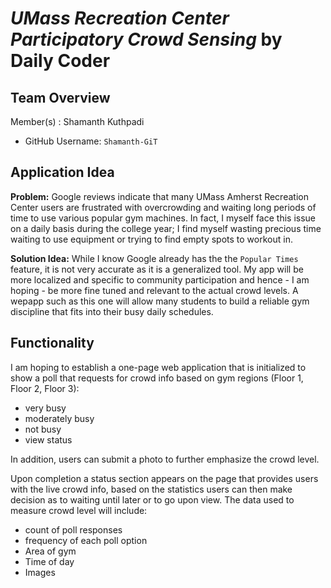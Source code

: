 # *UMass Recreation Center Participatory Crowd Sensing* by Daily Coder

## Team Overview
Member(s) : Shamanth Kuthpadi
- GitHub Username: `Shamanth-GiT`

## Application Idea
**Problem:**
Google reviews indicate that many UMass Amherst Recreation Center users are frustrated with overcrowding and waiting long periods of time to use various popular gym machines. In fact, I myself face this issue on a daily basis during the college year; I find myself wasting precious time waiting to use equipment or trying to find empty spots to workout in.

**Solution Idea:**
While I know Google already has the the `Popular Times` feature, it is not very accurate as it is a generalized tool. My app will be more localized and specific to community participation and hence - I am hoping - be more fine tuned and relevant to the actual crowd levels. A wepapp such as this one will allow many students to build a reliable gym discipline that fits into their busy daily schedules.

## Functionality
I am hoping to establish a one-page web application that is initialized to show a poll that requests for crowd info based on gym regions (Floor 1, Floor 2, Floor 3):
- very busy 
- moderately busy
- not busy
- view status

In addition, users can submit a photo to further emphasize the crowd level.

Upon completion a status section appears on the page that provides users with the live crowd info, based on the statistics users can then make decision as to waiting until later or to go upon view.
The data used to measure crowd level will include:
- count of poll responses
- frequency of each poll option
- Area of gym
- Time of day
- Images
